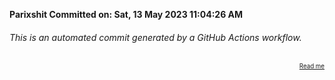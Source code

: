 **Parixshit Committed on: Sat, 13 May 2023 11:04:26 AM** <!-- 3b9f4d9c-6211-4c78-bd7a-20d4a61e4b26 -->

###### This is an automated commit generated by a GitHub Actions workflow.

<div align="right"><sub><sup><a href="https://github.com/Parixshit/AutoCommit.git">Read me</a></sup></sub></div>
